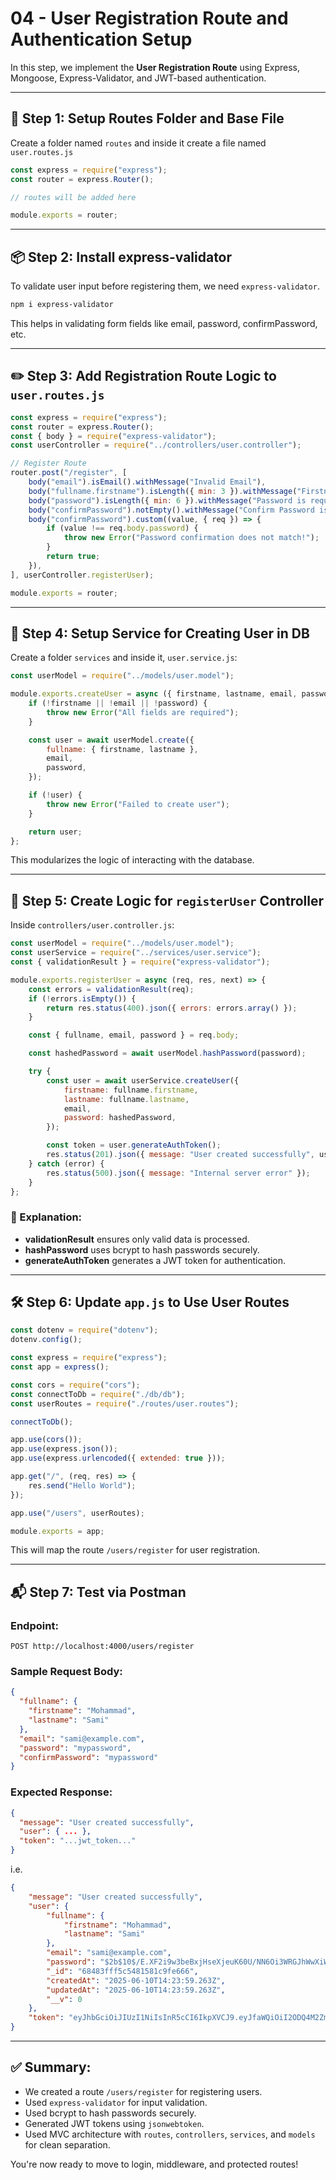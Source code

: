 # 04 - User Registration Route and Authentication Setup

In this step, we implement the **User Registration Route** using Express, Mongoose, Express-Validator, and JWT-based authentication.

---

## 🔧 Step 1: Setup Routes Folder and Base File

Create a folder named `routes` and inside it create a file named `user.routes.js`

```js
const express = require("express");
const router = express.Router();

// routes will be added here

module.exports = router;
```

---

## 📦 Step 2: Install express-validator

To validate user input before registering them, we need `express-validator`.

```bash
npm i express-validator
```

This helps in validating form fields like email, password, confirmPassword, etc.

---

## ✏️ Step 3: Add Registration Route Logic to `user.routes.js`

```js
const express = require("express");
const router = express.Router();
const { body } = require("express-validator");
const userController = require("../controllers/user.controller");

// Register Route
router.post("/register", [
    body("email").isEmail().withMessage("Invalid Email"),
    body("fullname.firstname").isLength({ min: 3 }).withMessage("Firstname is required and must be at least 3 characters long"),
    body("password").isLength({ min: 6 }).withMessage("Password is required and must be at least 6 characters long"),
    body("confirmPassword").notEmpty().withMessage("Confirm Password is required"),
    body("confirmPassword").custom((value, { req }) => {
        if (value !== req.body.password) {
            throw new Error("Password confirmation does not match!");
        }
        return true;
    }),
], userController.registerUser);

module.exports = router;
```

---

## 🧠 Step 4: Setup Service for Creating User in DB

Create a folder `services` and inside it, `user.service.js`:

```js
const userModel = require("../models/user.model");

module.exports.createUser = async ({ firstname, lastname, email, password }) => {
    if (!firstname || !email || !password) {
        throw new Error("All fields are required");
    }

    const user = await userModel.create({
        fullname: { firstname, lastname },
        email,
        password,
    });

    if (!user) {
        throw new Error("Failed to create user");
    }

    return user;
};
```

This modularizes the logic of interacting with the database.

---

## 🧩 Step 5: Create Logic for `registerUser` Controller

Inside `controllers/user.controller.js`:

```js
const userModel = require("../models/user.model");
const userService = require("../services/user.service");
const { validationResult } = require("express-validator");

module.exports.registerUser = async (req, res, next) => {
    const errors = validationResult(req);
    if (!errors.isEmpty()) {
        return res.status(400).json({ errors: errors.array() });
    }

    const { fullname, email, password } = req.body;

    const hashedPassword = await userModel.hashPassword(password);

    try {
        const user = await userService.createUser({
            firstname: fullname.firstname,
            lastname: fullname.lastname,
            email,
            password: hashedPassword,
        });

        const token = user.generateAuthToken();
        res.status(201).json({ message: "User created successfully", user, token });
    } catch (error) {
        res.status(500).json({ message: "Internal server error" });
    }
};
```

### 🔐 Explanation:

* **validationResult** ensures only valid data is processed.
* **hashPassword** uses bcrypt to hash passwords securely.
* **generateAuthToken** generates a JWT token for authentication.

---

## 🛠 Step 6: Update `app.js` to Use User Routes

```js
const dotenv = require("dotenv");
dotenv.config();

const express = require("express");
const app = express();

const cors = require("cors");
const connectToDb = require("./db/db");
const userRoutes = require("./routes/user.routes");

connectToDb();

app.use(cors());
app.use(express.json());
app.use(express.urlencoded({ extended: true }));

app.get("/", (req, res) => {
    res.send("Hello World");
});

app.use("/users", userRoutes);

module.exports = app;
```

This will map the route `/users/register` for user registration.

---

## 📬 Step 7: Test via Postman

### Endpoint:

```
POST http://localhost:4000/users/register
```

### Sample Request Body:

```json
{
  "fullname": {
    "firstname": "Mohammad",
    "lastname": "Sami"
  },
  "email": "sami@example.com",
  "password": "mypassword",
  "confirmPassword": "mypassword"
}
```

### Expected Response:

```json
{
  "message": "User created successfully",
  "user": { ... },
  "token": "...jwt_token..."
}
```

i.e.

```json
{
    "message": "User created successfully",
    "user": {
        "fullname": {
            "firstname": "Mohammad",
            "lastname": "Sami"
        },
        "email": "sami@example.com",
        "password": "$2b$10$/E.XF2i9w3beBxjHseXjeuK60U/NN6Oi3WRGJhWwXiWhDK15Ath/2",
        "_id": "68483fff5c5481581c9fe666",
        "createdAt": "2025-06-10T14:23:59.263Z",
        "updatedAt": "2025-06-10T14:23:59.263Z",
        "__v": 0
    },
    "token": "eyJhbGciOiJIUzI1NiIsInR5cCI6IkpXVCJ9.eyJfaWQiOiI2ODQ4M2ZmZjVjNTQ4MTU4MWM5ZmU2NjYiLCJpYXQiOjE3NDk1NjU0Mzl9.sQl9a63TcQGA4l4HnJF6SYH76_jaYq4h37SDoYgsTEE"
}
```

---

## ✅ Summary:

* We created a route `/users/register` for registering users.
* Used `express-validator` for input validation.
* Used bcrypt to hash passwords securely.
* Generated JWT tokens using `jsonwebtoken`.
* Used MVC architecture with `routes`, `controllers`, `services`, and `models` for clean separation.

You're now ready to move to login, middleware, and protected routes!
